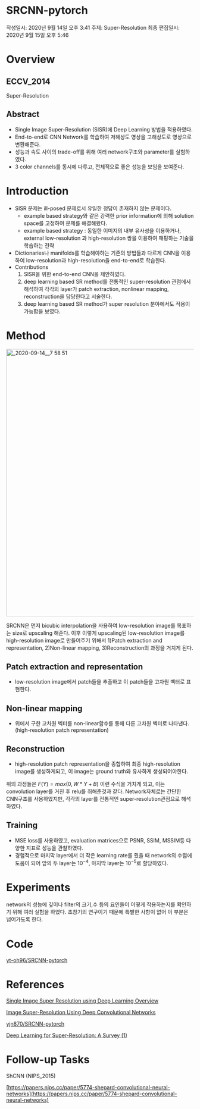 # SRCNN-pytorch

작성일시: 2020년 9월 14일 오후 3:41
주제: Super-Resolution
최종 편집일시: 2020년 9월 15일 오후 5:46

# Overview

## ECCV_2014

Super-Resolution

## Abstract

- Single Image Super-Resolution (SISR)에 Deep Learning 방법을 적용하였다.
- End-to-end로 CNN Network를 학습하여 저해상도 영상을 고해상도로 영상으로 변환해준다.
- 성능과 속도 사이의 trade-off를 위해 여러 network구조와 parameter를 실험하였다.
- 3 color channels를 동시에 다루고, 전체적으로 좋은 성능을 보임을 보여준다.

# Introduction

- SISR 문제는 ill-posed 문제로서 유일한 정답이 존재하지 않는 문제이다.
    - example based strategy와 같은 강력한 prior information에 의해 solution space를 고정하여 문제를 해결해왔다.
    - example based strategy : 동일한 이미지의 내부 유사성을 이용하거나, external low-resolution 과 high-resolution 쌍을 이용하여 매핑하는 기술을 학습하는 전략
- Dictionaries나 manifolds를 학습해야하는 기존의 방법들과 다르게 CNN을 이용하여 low-resolution과 high-resolution을 end-to-end로 학습한다.
- Contributions
    1. SISR을 위한 end-to-end CNN을 제안하였다.
    2. deep learning based SR method를 전통적인 super-resolution 관점에서 해석하여 각각의 layer가 patch extraction, nonlinear mapping, reconstruction을 담당한다고 서술한다.
    3. deep learning based SR method가 super resolution 분야에서도 적용이 가능함을 보였다.

 

# Method

<img width="719" alt="_2020-09-14__7 58 51" src="https://user-images.githubusercontent.com/33571876/93203622-b22e8a80-f78f-11ea-8cb1-6fd7f0d764c8.png">

SRCNN은 먼저 bicubic interpolation을 사용하여 low-resolution image를 목표하는 size로 upscaling 해준다. 이후 이렇게 upscaling된 low-resolution image를 high-resolution image로 만들어주기 위해서 1)Patch extraction and representation, 2)Non-linear mapping, 3)Reconstruction의 과정을 거치게 된다.

## Patch extraction and representation

- low-resolution image에서 patch들을 추출하고 이 patch들을 고차원 벡터로 표현한다.

## Non-linear mapping

- 위에서 구한 고차원 벡터를 non-linear함수를 통해 다른 고차원 벡터로 나타낸다. (high-resolution patch representation)

## Reconstruction

- high-resolution patch representation을 종합하여 최종 high-resolution image를 생성하게되고, 이 image는 ground truth와 유사하게 생성되어야한다.

위의 과정들은 $F(Y)=max(0,W*Y+B)$ 이런 수식을 거치게 되고, 이는 convolution layer를 거친 후 relu를 취해준것과 같다. Network자체로는 간단한 CNN구조를 사용하였지만, 각각의 layer를 전통적인 super-resolution관점으로 해석하였다.

## Training

- MSE loss를 사용하였고, evaluation matrices으로 PSNR, SSIM, MSSIM등 다양한 지표로 성능을 관찰하였다.
- 경험적으로 마지막 layer에서 더 작은 learning rate를 줬을 때 network의 수렴에 도움이 되어 앞의 두 layer는 $10^{-4}$, 마지막 layer는 $10^{-5}$로  할당하였다.

# Experiments

network의 성능에 깊이나 filter의 크기,수 등의 요인들이 어떻게 작용하는지를 확인하기 위해 여러 실험을 하였다. 초창기의 연구이기 때문에 특별한 사항이 없어 이 부분은 넘어가도록 한다.  

# Code

[yt-oh96/SRCNN-pytorch](https://github.com/yt-oh96/SRCNN-pytorch)

# References

[Single Image Super Resolution using Deep Learning Overview](https://hoya012.github.io/blog/SIngle-Image-Super-Resolution-Overview/)

[Image Super-Resolution Using Deep Convolutional Networks](https://arxiv.org/abs/1501.00092)

[yjn870/SRCNN-pytorch](https://github.com/yjn870/SRCNN-pytorch)

[Deep Learning for Super-Resolution: A Survey (1)](http://jaejunyoo.blogspot.com/2019/05/deep-learning-for-SISR-survey-1.html)

# Follow-up Tasks

ShCNN (NIPS_2015)

[https://papers.nips.cc/paper/5774-shepard-convolutional-neural-networks](https://papers.nips.cc/paper/5774-shepard-convolutional-neural-networks)
